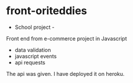 # front-oriteddies
- School project - 

Front end from e-commerce project in Javascript
- data validation
- javascript events
- api requests

The api was given. I have deployed it on heroku.
